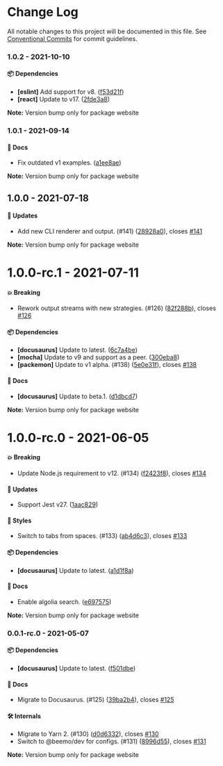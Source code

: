 # Change Log

All notable changes to this project will be documented in this file.
See [Conventional Commits](https://conventionalcommits.org) for commit guidelines.

### 1.0.2 - 2021-10-10

#### 📦 Dependencies

- **[eslint]** Add support for v8. ([f53d21f](https://github.com/beemojs/beemo/commit/f53d21f))
- **[react]** Update to v17. ([2fde3a8](https://github.com/beemojs/beemo/commit/2fde3a8))

**Note:** Version bump only for package website





### 1.0.1 - 2021-09-14

#### 📘 Docs

- Fix outdated v1 examples. ([a1ee8ae](https://github.com/beemojs/beemo/commit/a1ee8ae))

**Note:** Version bump only for package website





## 1.0.0 - 2021-07-18

#### 🚀 Updates

- Add new CLI renderer and output. (#141) ([28928a0](https://github.com/beemojs/beemo/commit/28928a0)), closes [#141](https://github.com/beemojs/beemo/issues/141)

**Note:** Version bump only for package website





# 1.0.0-rc.1 - 2021-07-11

#### 💥 Breaking

- Rework output streams with new strategies. (#126) ([82f288b](https://github.com/beemojs/beemo/commit/82f288b)), closes [#126](https://github.com/beemojs/beemo/issues/126)

#### 📦 Dependencies

- **[docusaurus]** Update to latest. ([6c7a4be](https://github.com/beemojs/beemo/commit/6c7a4be))
- **[mocha]** Update to v9 and support as a peer. ([300eba8](https://github.com/beemojs/beemo/commit/300eba8))
- **[packemon]** Update to v1 alpha. (#138) ([5e0e31f](https://github.com/beemojs/beemo/commit/5e0e31f)), closes [#138](https://github.com/beemojs/beemo/issues/138)

#### 📘 Docs

- **[docusaurus]** Update to beta.1. ([d1dbcd7](https://github.com/beemojs/beemo/commit/d1dbcd7))

**Note:** Version bump only for package website





# 1.0.0-rc.0 - 2021-06-05

#### 💥 Breaking

- Update Node.js requirement to v12. (#134) ([f2423f8](https://github.com/beemojs/beemo/commit/f2423f8)), closes [#134](https://github.com/beemojs/beemo/issues/134)

#### 🚀 Updates

- Support Jest v27. ([1aac829](https://github.com/beemojs/beemo/commit/1aac829))

#### 🎨 Styles

- Switch to tabs from spaces. (#133) ([ab4d6c3](https://github.com/beemojs/beemo/commit/ab4d6c3)), closes [#133](https://github.com/beemojs/beemo/issues/133)

#### 📦 Dependencies

- **[docusaurus]** Update to latest. ([a1d1f8a](https://github.com/beemojs/beemo/commit/a1d1f8a))

#### 📘 Docs

- Enable algolia search. ([e697575](https://github.com/beemojs/beemo/commit/e697575))

**Note:** Version bump only for package website





### 0.0.1-rc.0 - 2021-05-07

#### 📦 Dependencies

- **[docusaurus]** Update to latest. ([f501dbe](https://github.com/beemojs/beemo/commit/f501dbe))

#### 📘 Docs

- Migrate to Docusaurus. (#125) ([39ba2b4](https://github.com/beemojs/beemo/commit/39ba2b4)), closes [#125](https://github.com/beemojs/beemo/issues/125)

#### 🛠 Internals

- Migrate to Yarn 2. (#130) ([d0d6332](https://github.com/beemojs/beemo/commit/d0d6332)), closes [#130](https://github.com/beemojs/beemo/issues/130)
- Switch to @beemo/dev for configs. (#131) ([8996d55](https://github.com/beemojs/beemo/commit/8996d55)), closes [#131](https://github.com/beemojs/beemo/issues/131)

**Note:** Version bump only for package website
